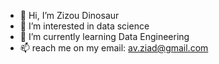 - 👋 Hi, I’m Zizou Dinosaur
- 👀 I’m interested in data science 
- 🌱 I’m currently learning Data Engineering 
- 📫 reach me on my email: av.ziad@gmail.com

<!---
mdrhustler/mdrhustler is a ✨ special ✨ repository because its `README.md` (this file) appears on your GitHub profile.
You can click the Preview link to take a look at your changes.
--->
